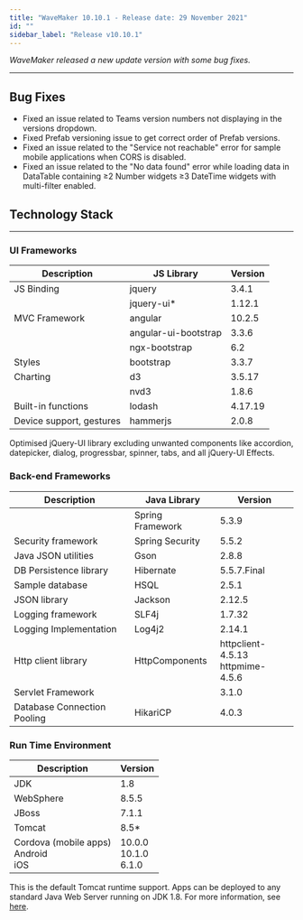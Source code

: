 ```yaml
---
title: "WaveMaker 10.10.1 - Release date: 29 November 2021"
id: ""
sidebar_label: "Release v10.10.1"
---
```

*WaveMaker released a new update version with some bug fixes.*

---

## Bug Fixes

- Fixed an issue related to Teams version numbers not displaying in the versions dropdown.
- Fixed Prefab versioning issue to get correct order of Prefab versions.
- Fixed an issue related to the "Service not reachable" error for sample mobile applications when CORS is disabled.
- Fixed an issue related to the "No data found" error while loading data in DataTable containing ≥2 Number widgets ≥3 DateTime widgets with multi-filter enabled.

## Technology Stack

---

### UI Frameworks

| Description | JS Library | Version |
| --- | --- | --- |
| JS Binding | jquery | 3.4.1 |
|  | jquery-ui* | 1.12.1 |
| MVC Framework | angular | 10.2.5 |
|  | angular-ui-bootstrap | 3.3.6 |
|  | ngx-bootstrap | 6.2 |
| Styles | bootstrap | 3.3.7 |
| Charting | d3 | 3.5.17 |
|  | nvd3 | 1.8.6 |
| Built-in functions | lodash | 4.17.19|
| Device support, gestures | hammerjs | 2.0.8 |

Optimised jQuery-UI library excluding unwanted components like accordion, datepicker, dialog, progressbar, spinner, tabs, and all jQuery-UI Effects.

### Back-end Frameworks

| Description | Java Library | Version |
| --- | --- | --- |
|  | Spring Framework  | 5.3.9|
| Security framework | Spring Security  | 5.5.2|
| Java JSON utilities | Gson  |  2.8.8|
| DB Persistence library | Hibernate | 5.5.7.Final|
| Sample database | HSQL | 2.5.1|
| JSON library | Jackson  |  2.12.5|
| Logging framework | SLF4j  |1.7.32 |
| Logging Implementation | Log4j2  |2.14.1 |
| Http client library | HttpComponents | httpclient- 4.5.13 <br> httpmime- 4.5.6 |
| Servlet Framework |  | 3.1.0 |
|Database Connection Pooling | HikariCP | 4.0.3 |

### Run Time Environment

| Description | Version |
| --- | --- |
| JDK | 1.8 |
| WebSphere | 8.5.5 |
| JBoss | 7.1.1 |
| Tomcat | 8.5* |
| Cordova (mobile apps) <br> Android <br> iOS | 10.0.0 <br> 10.1.0  <br> 6.1.0 |

This is the default Tomcat runtime support. Apps can be deployed to any standard Java Web Server running on JDK 1.8. For more information, see [here](/learn/app-development/deployment/deployment-web-server).